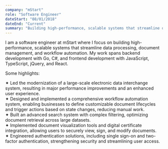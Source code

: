 ```yaml
---
company: "mStart"
role: "Software Engineer"
dateStart: "08/01/2018"
dateEnd: "Current"
summary: "Building high-performance, scalable systems that streamline data processing, document management, and workflow automation."
---
```


I am a software engineer at mStart where I focus on building high-performance, scalable systems that streamline data processing, document management, and workflow automation. My work spans backend development with Go, C#, and frontend development with JavaScript, TypeScript, jQuery, and React.

Some highlights:

✦ Led the modernization of a large-scale electronic data interchange system, resulting in major performance improvements and an enhanced user experience.
<br/>
✦ Designed and implemented a comprehensive workflow automation system, enabling businesses to define customizable document lifecycles and trigger actions based on state changes, reducing manual work.
<br/>
✦ Built an advanced search system with complex filtering, optimizing document retrieval across large datasets.
<br/>
✦ Implemented document visualization tools and digital certificate integration, allowing users to securely view, sign, and modify documents.
<br/>
✦ Engineered authentication solutions, including single sign-on and two-factor authentication, strengthening security and streamlining user access.
